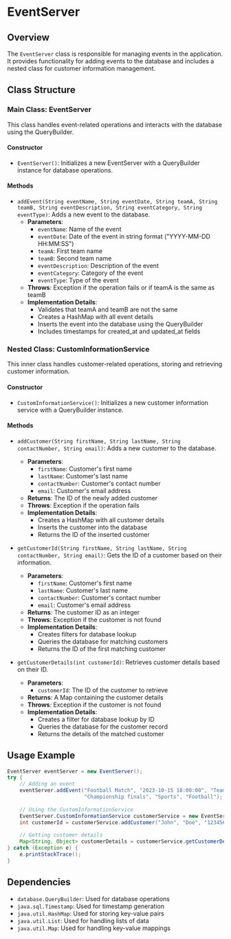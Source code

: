 # EventServer

## Overview
The `EventServer` class is responsible for managing events in the application. It provides functionality for adding events to the database and includes a nested class for customer information management.

## Class Structure

### Main Class: EventServer
This class handles event-related operations and interacts with the database using the QueryBuilder.

#### Constructor
- `EventServer()`: Initializes a new EventServer with a QueryBuilder instance for database operations.

#### Methods
- `addEvent(String eventName, String eventDate, String teamA, String teamB, String eventDescription, String eventCategory, String eventType)`: Adds a new event to the database.
  - **Parameters**:
    - `eventName`: Name of the event
    - `eventDate`: Date of the event in string format ("YYYY-MM-DD HH:MM:SS")
    - `teamA`: First team name
    - `teamB`: Second team name
    - `eventDescription`: Description of the event
    - `eventCategory`: Category of the event
    - `eventType`: Type of the event
  - **Throws**: Exception if the operation fails or if teamA is the same as teamB
  - **Implementation Details**: 
    - Validates that teamA and teamB are not the same
    - Creates a HashMap with all event details
    - Inserts the event into the database using the QueryBuilder
    - Includes timestamps for created_at and updated_at fields

### Nested Class: CustomInformationService
This inner class handles customer-related operations, storing and retrieving customer information.

#### Constructor
- `CustomInformationService()`: Initializes a new customer information service with a QueryBuilder instance.

#### Methods
- `addCustomer(String firstName, String lastName, String contactNumber, String email)`: Adds a new customer to the database.
  - **Parameters**:
    - `firstName`: Customer's first name
    - `lastName`: Customer's last name
    - `contactNumber`: Customer's contact number
    - `email`: Customer's email address
  - **Returns**: The ID of the newly added customer
  - **Throws**: Exception if the operation fails
  - **Implementation Details**: 
    - Creates a HashMap with all customer details
    - Inserts the customer into the database
    - Returns the ID of the inserted customer

- `getCustomerId(String firstName, String lastName, String contactNumber, String email)`: Gets the ID of a customer based on their information.
  - **Parameters**:
    - `firstName`: Customer's first name
    - `lastName`: Customer's last name
    - `contactNumber`: Customer's contact number
    - `email`: Customer's email address
  - **Returns**: The customer ID as an integer
  - **Throws**: Exception if the customer is not found
  - **Implementation Details**: 
    - Creates filters for database lookup
    - Queries the database for matching customers
    - Returns the ID of the first matching customer

- `getCustomerDetails(int customerId)`: Retrieves customer details based on their ID.
  - **Parameters**:
    - `customerId`: The ID of the customer to retrieve
  - **Returns**: A Map containing the customer details
  - **Throws**: Exception if the customer is not found
  - **Implementation Details**:
    - Creates a filter for database lookup by ID
    - Queries the database for the customer record
    - Returns the details of the matched customer

## Usage Example
```java
EventServer eventServer = new EventServer();
try {
    // Adding an event
    eventServer.addEvent("Football Match", "2023-10-15 18:00:00", "Team A", "Team B", 
                         "Championship finals", "Sports", "Football");
                        
    // Using the CustomInformationService
    EventServer.CustomInformationService customerService = new EventServer.CustomInformationService();
    int customerId = customerService.addCustomer("John", "Doe", "1234567890", "john.doe@example.com");
    
    // Getting customer details
    Map<String, Object> customerDetails = customerService.getCustomerDetails(customerId);
} catch (Exception e) {
    e.printStackTrace();
}
```

## Dependencies
- `database.QueryBuilder`: Used for database operations
- `java.sql.Timestamp`: Used for timestamp generation
- `java.util.HashMap`: Used for storing key-value pairs
- `java.util.List`: Used for handling lists of data
- `java.util.Map`: Used for handling key-value mappings
